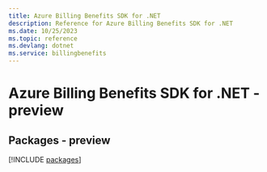 ```yaml
---
title: Azure Billing Benefits SDK for .NET
description: Reference for Azure Billing Benefits SDK for .NET
ms.date: 10/25/2023
ms.topic: reference
ms.devlang: dotnet
ms.service: billingbenefits
---
```

# Azure Billing Benefits SDK for .NET - preview
## Packages - preview
[!INCLUDE [packages](billing-benefits-index.md)]